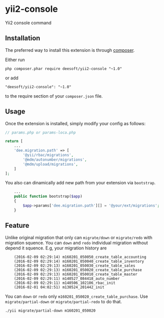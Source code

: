 yii2-console
============

Yii2 console command

Installation
------------

The preferred way to install this extension is through [composer](http://getcomposer.org/download/).

Either run

```
php composer.phar require deesoft/yii2-console "~1.0"
```

or add

```
"deesoft/yii2-console": "~1.0"
```

to the require section of your `composer.json` file.

Usage
-----

Once the extension is installed, simply modify your config as follows:

```php
// params.php or params-loca.php

return [
    ...
    'dee.migration.path' => [
        '@yii/rbac/migrations',
        '@mdm/autonumber/migrations',
        '@mdm/upload/migrations',
    ]
];
```

You also can dinamically add new path from your extension via `bootstrap`.
```php
    ...
    public function bootstrap($app)
    {
        $app->params['dee.migration.path'][] = '@your/ext/migrations';
    }
```

Feature
-------
Unlike original migration that only can `migrate/down` or `migrate/redo` with migration squence.
You can `down` and `redo` individual migration without depend it squence. E.g, your migration history are
```
	(2016-02-09 02:29:14) m160201_050050_create_table_accounting
	(2016-02-09 02:29:14) m160201_050040_create_table_inventory
	(2016-02-09 02:29:13) m160201_050030_create_table_sales
	(2016-02-09 02:29:13) m160201_050020_create_table_purchase
	(2016-02-09 02:29:13) m160201_050010_create_table_master
	(2016-02-09 02:29:11) m140527_084418_auto_number
	(2016-02-09 02:29:11) m140506_102106_rbac_init
	(2016-02-01 04:02:51) m130524_201442_init
```
You can `down` or `redo` only `m160201_050020_create_table_purchase`. Use `migrate/partial-down` or `migrate/partial-redo` to do that.
```
./yii migrate/partial-down m160201_050020
```
